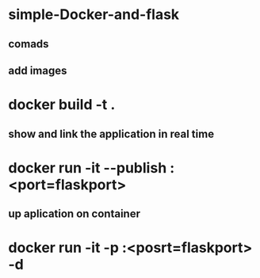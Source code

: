 # simple-Docker-and-flask
## comads
## add images
# docker build -t <name> .
## show and link the application in real time
# docker run -it --publish <port>:<port=flaskport> <name>
## up aplication on container
# docker run -it -p <port>:<posrt=flaskport> -d <name>
